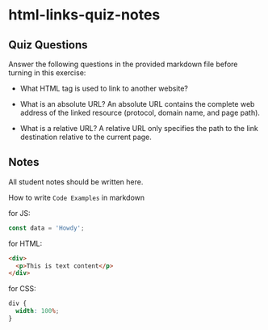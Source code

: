 # html-links-quiz-notes

## Quiz Questions

Answer the following questions in the provided markdown file before turning in this exercise:

- What HTML tag is used to link to another website?
  <a></a>

- What is an absolute URL?
  An absolute URL contains the complete web address of the linked resource (protocol, domain name, and page path).
- What is a relative URL?
  A relative URL only specifies the path to the link destination relative to the current page.

## Notes

All student notes should be written here.

How to write `Code Examples` in markdown

for JS:

```javascript
const data = 'Howdy';
```

for HTML:

```html
<div>
  <p>This is text content</p>
</div>
```

for CSS:

```css
div {
  width: 100%;
}
```
